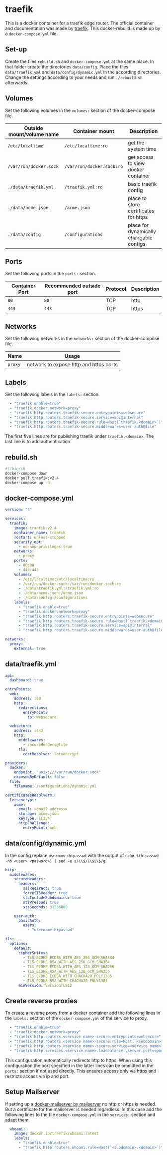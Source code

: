 # traefik

This is a docker container for a traefik edge router.
The official container and documentation was made by
[traefik](https://hub.docker.com/_/traefik).
This docker-rebuild is made up by a `docker-compose.yml` file.

## Set-up

Create the files `rebuild.sh` and `docker-compose.yml` at the same place.
In that folder create the directories `data/config`.
Place the files `data/traefik.yml` and `data/config/dynamic.yml` in the
according directories.
Change the settings according to your needs and run `./rebuild.sh` afterwards.

## Volumes

Set the following volumes in the `volumes:` section of the docker-compose file.

| Outside mount/volume name | Container mount           | Description                             |
| ------------------------- | ------------------------- | --------------------------------------- |
| `/etc/localtime`          | `/etc/localtime:ro`       | get the system time                     |
| `/var/run/docker.sock`    | `/var/run/docker.sock:ro` | get access to view docker container     |
| `./data/traefik.yml`      | `/traefik.yml:ro`         | basic traefik config                    |
| `./data/acme.json`        | `/acme.json`              | place to store certificates for https   |
| `./data/config`           | `/configurations`         | place for dynamically changable configs |

## Ports

Set the following ports in the `ports:` section.

| Container Port | Recommended outside port | Protocol | Description |
| -------------- | ------------------------ | -------- | ----------- |
| `80`           | `80`                     | TCP      | http        |
| `443`          | `443`                    | TCP      | https       |

## Networks

Set the following networks in the `networks:` section of the docker-compose file.

| Name    | Usage                                  |
| ------- | -------------------------------------- |
| `proxy` | network to expose http and https ports |

## Labels

Set the following labels in the `labels:` section.

```yml
  - "traefik.enable=true"
  - "traefik.docker.network=proxy"
  - "traefik.http.routers.traefik-secure.entrypoints=websecure"
  - "traefik.http.routers.traefik-secure.service=api@internal"
  - "traefik.http.routers.traefik-secure.rule=Host(`traefik.<domain>`)"
  - "traefik.http.routers.traefik-secure.middlewares=user-auth@file"
```

The first five lines are for publishing traefik under `traefik.<domain>`.
The last line is to add authentication.

## rebuild.sh

```sh
#!/bin/sh
docker-compose down
docker pull traefik:v2.4
docker-compose up -d
```

## docker-compose.yml

```yml
version: "3"

services:
  traefik:
    image: traefik:v2.4
    container_name: traefik
    restart: unless-stopped
    security_opt:
      - no-new-privileges:true
    networks:
      - proxy
    ports:
      - 80:80
      - 443:443
    volumes:
      - /etc/localtime:/etc/localtime:ro
      - /var/run/docker.sock:/var/run/docker.sock:ro
      - ./data/traefik.yml:/traefik.yml:ro
      - ./data/acme.json:/acme.json
      - ./data/config:/configurations
    labels:
      - "traefik.enable=true"
      - "traefik.docker.network=proxy"
      - "traefik.http.routers.traefik-secure.entrypoints=websecure"
      - "traefik.http.routers.traefik-secure.rule=Host(`traefik.<domain>`)"
      - "traefik.http.routers.traefik-secure.service=api@internal"
      - "traefik.http.routers.traefik-secure.middlewares=user-auth@file"

networks:
  proxy:
    external: true

```

## data/traefik.yml

```yml
api:
  dashboard: true

entryPoints:
  web:
    address: :80
    http:
      redirections:
        entryPoint:
          to: websecure

  websecure:
    address: :443
    http:
      middlewares:
        - secureHeaders@file
      tls:
        certResolver: letsencrypt

providers:
  docker:
    endpoint: "unix:///var/run/docker.sock"
    exposedByDefault: false
  file:
    filename: /configurations/dynamic.yml

certificatesResolvers:
  letsencrypt:
    acme:
      email: <email address>
      storage: acme.json
      keyType: EC384
      httpChallenge:
        entryPoint: web
```

## data/config/dynamic.yml

In the config replace `username:htpasswd` with the output of
`echo $(htpasswd -nb <user> <pasword>) | sed -e s/\\$/\\$\\$/g`.

```yml
http:
  middlewares:
    secureHeaders:
      headers:
        sslRedirect: true
        forceSTSHeader: true
        stsIncludeSubdomains: true
        stsPreload: true
        stsSeconds: 31536000

    user-auth:
      basicAuth:
        users:
          - "username:htpasswd"

tls:
  options:
    default:
      cipherSuites:
        - TLS_ECDHE_ECDSA_WITH_AES_256_GCM_SHA384
        - TLS_ECDHE_RSA_WITH_AES_256_GCM_SHA384
        - TLS_ECDHE_ECDSA_WITH_AES_128_GCM_SHA256
        - TLS_ECDHE_RSA_WITH_AES_128_GCM_SHA256
        - TLS_ECDHE_ECDSA_WITH_CHACHA20_POLY1305
        - TLS_ECDHE_RSA_WITH_CHACHA20_POLY1305
      minVersion: VersionTLS12
```

## Create reverse proxies

To create a reverse proxy from a docker container add the following lines in the
`labels:` section of the `docker-compose.yml` of the service to proxy.

```yml
  - "traefik.enable=true"
  - "traefik.docker.network=proxy"
  - "traefik.http.routers.<service name>-secure.entrypoints=websecure"
  - "traefik.http.routers.<service name>-secure.rule=Host(`<subdomain>.<domain>`)"
  - "traefik.http.routers.<service name>-secure.service=<service name>"
  - "traefik.http.services.<service name>.loadbalancer.server.port=<port>"
```

This configuration automatically redirects http to https.
When using this configuration the port specified in the latter lines can be
ommitted in the `ports:` section if not used directly.
This ensures access only via https and restricts access via ip and port.

## Setup Mailserver

If setting up a
[docker-mailserver by mailserver](./mailserver_-_docker-mailserver.md) no http
or https is needed.
But a certificate for the mailserver is needed regardless.
In this case add the following lines to the file `docker-compose.yml` in the
`services:` section and adapt them.

```yml
  whoami:
    image: docker.io/traefik/whoami:latest
    labels:
      - "traefik.enable=true"
      - "traefik.http.routers.whoami.rule=Host(`<subdomain>.<domain>`)"
```
